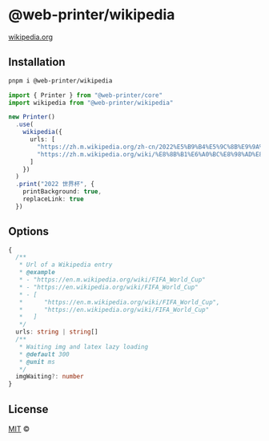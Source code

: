 # @web-printer/wikipedia

[wikipedia.org](https://wikipedia.org)

## Installation
```bash
pnpm i @web-printer/wikipedia
```

```ts
import { Printer } from "@web-printer/core"
import wikipedia from "@web-printer/wikipedia"

new Printer()
  .use(
    wikipedia({
      urls: [
        "https://zh.m.wikipedia.org/zh-cn/2022%E5%B9%B4%E5%9C%8B%E9%9A%9B%E8%B6%B3%E5%8D%94%E4%B8%96%E7%95%8C%E7%9B%83",
        "https://zh.m.wikipedia.org/wiki/%E8%8B%B1%E6%A0%BC%E8%98%AD%E8%B6%B3%E7%90%83%E4%BB%A3%E8%A1%A8%E9%9A%8A"
      ]
    })
  )
  .print("2022 世界杯", {
    printBackground: true,
    replaceLink: true
  })
```

## Options

```ts
{
  /**
   * Url of a Wikipedia entry
   * @example
   * - "https://en.m.wikipedia.org/wiki/FIFA_World_Cup"
   * - "https://en.wikipedia.org/wiki/FIFA_World_Cup"
   * - [
   *      "https://en.m.wikipedia.org/wiki/FIFA_World_Cup",
   *      "https://en.wikipedia.org/wiki/FIFA_World_Cup"
   *   ]
   */
  urls: string | string[]
  /**
   * Waiting img and latex lazy loading
   * @default 300
   * @unit ms
   */
  imgWaiting?: number
}
```

## License

<a href="../../LICENSE">MIT</a> <span>©</span> <a href="https://github.com/ourongxing"><img width=15 src="https://avatars.githubusercontent.com/u/48356807?v=4"></a>
